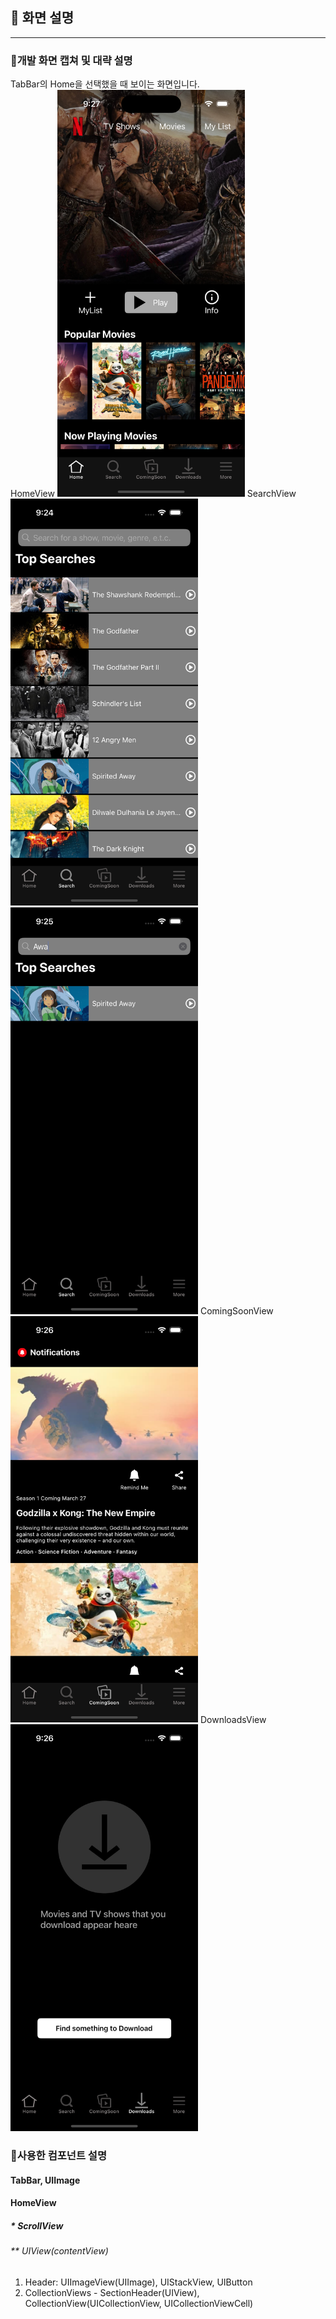 ## 🙈 화면 설명
<hr>

### 🙉개발 화면 캡쳐 및 대략 설명
TabBar의 Home을 선택했을 때 보이는 화면입니다.
<br>
HomeView
<img src="https://github.com/3rd-PARD-iOS-PART/iOS_MinhyeokKim/blob/main/4th_hw_KimMinhyeok/readme_images/homeView1.png?raw=true" width="300"/>
SearchView
<img src="https://github.com/3rd-PARD-iOS-PART/iOS_MinhyeokKim/blob/main/4th_hw_KimMinhyeok/readme_images/searchView1.png?raw=true" width="300"/>
<img src="https://github.com/3rd-PARD-iOS-PART/iOS_MinhyeokKim/blob/main/4th_hw_KimMinhyeok/readme_images/searchView2.png?raw=true" width="300"/>
ComingSoonView
<img src="https://github.com/3rd-PARD-iOS-PART/iOS_MinhyeokKim/blob/main/4th_hw_KimMinhyeok/readme_images/comingSoonView1.png?raw=true" width="300"/>
DownloadsView
<img src="https://github.com/3rd-PARD-iOS-PART/iOS_MinhyeokKim/blob/main/4th_hw_KimMinhyeok/readme_images/downloadView1.png?raw=true" width="300"/>

### 🙊사용한 컴포넌트 설명 
#### TabBar, UIImage
#### HomeView
##### * ScrollView
###### ** UIView(contentView)
1. Header: UIImageView(UIImage), UIStackView, UIButton
2. CollectionViews - SectionHeader(UIView), CollectionView(UICollectionView, UICollectionViewCell)
